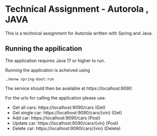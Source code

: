 # Technical Assignment - Autorola , JAVA
This is a technical assignment for Autorola written with Spring and Java.

## Running the appilication

The application requires Java 17 or higher to run.

Running the application is acheived using 
```
./mvnw spring-boot:run
```

The service should then be available at https://localhost:9090

For the urls for calling the application please use:

- Get all cars: https://localhost:9090/cars (Get)
- Get single car: https://localhost:9090/cars/{vin} (Get)
- Add car: https://localhost:9090/cars (Post)
- Update car: https://localhost:9090/cars/{vin} (Post)
- Delete car: https://localhost:9090/cars/{vin} (Delete)